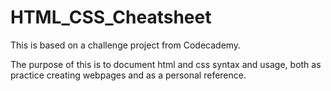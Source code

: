 # HTML_CSS_Cheatsheet

This is based on a challenge project from Codecademy.

The purpose of this is to document html and css syntax and usage, both as practice creating webpages and as a personal reference.